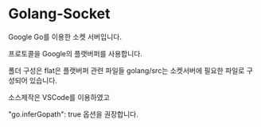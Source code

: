 # Golang-Socket
Google Go를 이용한 소켓 서버입니다.

프로토콜을 Google의 플랫버퍼를 사용합니다.

폴더 구성은 flat은 플랫버퍼 관련 파일들 golang/src는 소켓서버에 필요한 파일로 구성되어 있습니다.

소스제작은 VSCode를 이용하였고 

"go.inferGopath": true 옵션을 권장합니다.

